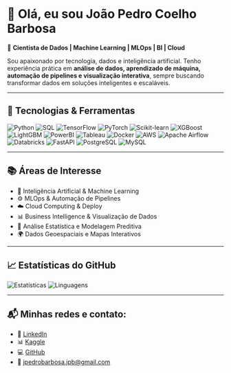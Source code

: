 # 👋 Olá, eu sou João Pedro Coelho Barbosa  

🎯 **Cientista de Dados | Machine Learning | MLOps | BI | Cloud**  

Sou apaixonado por tecnologia, dados e inteligência artificial. Tenho experiência prática em **análise de dados, aprendizado de máquina, automação de pipelines e visualização interativa**, sempre buscando transformar dados em soluções inteligentes e escaláveis.  

---

## 🚀 Tecnologias & Ferramentas
![Python](https://img.shields.io/badge/Python-3776AB?style=for-the-badge&logo=python&logoColor=white)
![SQL](https://img.shields.io/badge/SQL-4479A1?style=for-the-badge&logo=postgresql&logoColor=white)
![TensorFlow](https://img.shields.io/badge/TensorFlow-FF6F00?style=for-the-badge&logo=tensorflow&logoColor=white)
![PyTorch](https://img.shields.io/badge/PyTorch-EE4C2C?style=for-the-badge&logo=pytorch&logoColor=white)
![Scikit-learn](https://img.shields.io/badge/Scikit--learn-F7931E?style=for-the-badge&logo=scikitlearn&logoColor=white)
![XGBoost](https://img.shields.io/badge/XGBoost-0099FF?style=for-the-badge)
![LightGBM](https://img.shields.io/badge/LightGBM-005C5C?style=for-the-badge)
![PowerBI](https://img.shields.io/badge/PowerBI-F2C811?style=for-the-badge&logo=powerbi&logoColor=black)
![Tableau](https://img.shields.io/badge/Tableau-E97627?style=for-the-badge&logo=tableau&logoColor=white)
![Docker](https://img.shields.io/badge/Docker-2496ED?style=for-the-badge&logo=docker&logoColor=white)
![AWS](https://img.shields.io/badge/AWS-232F3E?style=for-the-badge&logo=amazonaws&logoColor=white)
![Apache Airflow](https://img.shields.io/badge/Apache%20Airflow-017CEE?style=for-the-badge&logo=apacheairflow&logoColor=white)
![Databricks](https://img.shields.io/badge/Databricks-FF3621?style=for-the-badge&logo=databricks&logoColor=white)
![FastAPI](https://img.shields.io/badge/FastAPI-009688?style=for-the-badge&logo=fastapi&logoColor=white)
![PostgreSQL](https://img.shields.io/badge/PostgreSQL-336791?style=for-the-badge&logo=postgresql&logoColor=white)
![MySQL](https://img.shields.io/badge/MySQL-4479A1?style=for-the-badge&logo=mysql&logoColor=white)

---

## 📚 Áreas de Interesse
- 🤖 Inteligência Artificial & Machine Learning
- ⚙️ MLOps & Automação de Pipelines
- ☁️ Cloud Computing & Deploy
- 📊 Business Intelligence & Visualização de Dados
- 🧩 Análise Estatística e Modelagem Preditiva
- 🌍 Dados Geoespaciais e Mapas Interativos

---

## 📈 Estatísticas do GitHub
![Estatísticas](https://github-readme-stats.vercel.app/api?username=barbosajpc&show_icons=true&theme=tokyonight)
![Linguagens](https://github-readme-stats.vercel.app/api/top-langs/?username=barbosajpc&layout=compact&theme=tokyonight)

---

## 📬 Minhas redes e contato:
- 💼 [LinkedIn](https://www.linkedin.com/in/jo%C3%A3o-pedro-barbosa-697678254/)
- 📊 [Kaggle](https://www.kaggle.com/barbosajpc)
- 💻 [GitHub](https://github.com/barbosajpc)
- 📧 jpedrobarbosa.jpb@gmail.com
